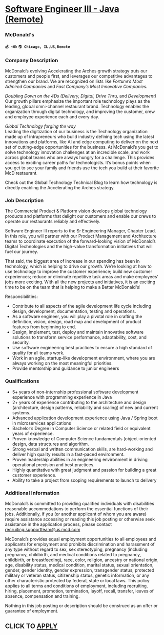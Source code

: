 # [Software Engineer III - Java (Remote)](https://www.remotewlb.com/apply/software-engineer-iii-java-remote)  
### McDonald's  
#### `💰 ~0k` `🌎 Chicago, IL,US,Remote`  

### Company Description

McDonald’s evolving Accelerating the Arches growth strategy puts our customers and people first, and leverages our competitive advantages to strengthen our brand. We are recognized on lists like _Fortune’s Most Admired Companies_ and _Fast Company’s Most Innovative Companies._

 _Doubling Down on the 4Ds (Delivery, Digital, Drive Thru,_ and _Development)_  
Our growth pillars emphasize the important role technology plays as the leading, global omni-channel restaurant brand. Technology enables the organization through digital technology, and improving the customer, crew and employee experience each and every day.

 _Global Technology forging the way_  
Leading the digitization of our business is the Technology organization made up of intrapreneurs who build industry defining tech using the latest innovations and platforms, like AI and edge computing to deliver on the next set of cutting-edge opportunities for the business. At McDonald’s you get to solve technology innovation challenges at an incredible scale, and work across global teams who are always hungry for a challenge. This provides access to exciting career paths for technologists. It’s bonus points when you get to see your family and friends use the tech you build at their favorite McD restaurant.

Check out the Global Technology Technical Blog to learn how technology is directly enabling the Accelerating the Arches strategy.

### Job Description

The Commercial Product & Platform vision develops global technology products and platforms that delight our customers and enable our crews to operate our restaurants reliably and effectively.

Software Engineer III reports to the Sr Engineering Manager, Chapter Lead. In this role, you will partner with our Product Management and Architecture teams to coordinate execution of the forward-looking vision of McDonald’s Digital Technologies and the high-value transformation initiatives that will fuel our journey.

That said, the biggest area of increase in our spending has been in technology, which is helping to drive our growth. We’re looking at how to use technology to improve the customer experience; build new customer experiences; reduce or eliminate repetitive task areas and make employees’ jobs more exciting. With all the new projects and initiatives, it is an exciting time to be on the team that is helping to make a Better McDonald's!

Responsibilities:

  * Contribute to all aspects of the agile development life cycle including design, development, documentation, testing and operations.
  * As a software engineer, you will play a pivotal role in crafting the definition, vision, design, road map and development of product features from beginning to end.
  * Design, implement, test, deploy and maintain innovative software solutions to transform service performance, adaptability, cost, and security.
  * Use software engineering best practices to ensure a high standard of quality for all teams work.
  * Work in an agile, startup-like development environment, where you are always working on the most meaningful priorities.
  * Provide mentorship and guidance to junior engineers

### Qualifications

  * 5+ years of non-internship professional software development experience with programming experience in Java
  * 2+ years of experience contributing to the architecture and design (architecture, design patterns, reliability and scaling) of new and current systems.
  * Advanced application development experience using Java / Spring boot in microservices applications
  * Bachelor’s Degree in Computer Science or related field or equivalent years of experience.
  * Proven knowledge of Computer Science fundamentals (object-oriented design, data structures and algorithm.
  * Strong verbal and written communication skills, are hard-working and deliver high quality results in a fast-paced environment.
  * Proven leadership abilities in an engineering environment in driving operational precision and best practices.
  * Highly quantitative with great judgment and passion for building a great customer experience.
  * Ability to take a project from scoping requirements to launch to delivery

### Additional Information

McDonald’s is committed to providing qualified individuals with disabilities reasonable accommodations to perform the essential functions of their jobs. Additionally, if you (or another applicant of whom you are aware) require assistance accessing or reading this job posting or otherwise seek assistance in the application process, please contact recruiting.supportteam@us.mcd.com

McDonald’s provides equal employment opportunities to all employees and applicants for employment and prohibits discrimination and harassment of any type without regard to sex, sex stereotyping, pregnancy (including pregnancy, childbirth, and medical conditions related to pregnancy, childbirth, or breastfeeding), race, color, religion, ancestry or national origin, age, disability status, medical condition, marital status, sexual orientation, gender, gender identity, gender expression, transgender status, protected military or veteran status, citizenship status, genetic information, or any other characteristic protected by federal, state or local laws. This policy applies to all terms and conditions of employment, including recruiting, hiring, placement, promotion, termination, layoff, recall, transfer, leaves of absence, compensation and training.

Nothing in this job posting or description should be construed as an offer or guarantee of employment.

  
## CLICK TO [APPLY](https://www.remotewlb.com/apply/software-engineer-iii-java-remote)

